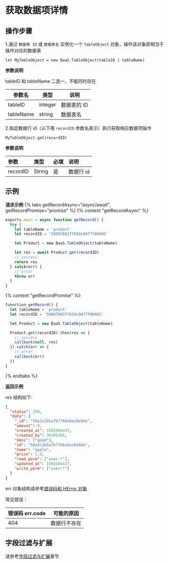 # 获取数据项详情

## 操作步骤

1.通过 `数据表 ID` 或 `数据表名` 实例化一个 `TableObject` 对象，操作该对象即相当于操作对应的数据表

`let MyTableObject = new BaaS.TableObject(tableID | tableName)`

**参数说明**

tableID 和 tableName 二选一，不能同时存在

| 参数名    | 类型    | 说明                                 |
|-----------|---------|--------------------------------------|
| tableID   | integer | 数据表的 ID                          |
| tableName | string  | 数据表名                             |

2.指定数据行 id（以下用 `recordID` 参数名表示）执行获取相应数据项操作

`MyTableObject.get(recordID)`

**参数说明**

| 参数      | 类型   | 必填 | 说明 |
| :------- | :----- | :-- | :---|
| recordID | String | 是  | 数据行 id |


## 示例

**请求示例**
{% tabs getRecordAsync="async/await", getRecordPromise="promise" %}
{% content "getRecordAsync" %}
```js
exports.main = async function getRecord() {
  try {
    let tableName = 'product'
    let recordID = '59897882ff650c0477f00485'

    let Product = new BaaS.TableObject(tableName)

    let res = await Product.get(recordID)
    // success
    return res
  } catch(err) {
    // error
    throw err
  }
}
```

{% content "getRecordPromise" %}
```js
funnction getRecord() {
  let tableName = 'product'
  let recordID = '59897882ff650c0477f00485'

  let Product = new BaaS.TableObject(tableName)

  Product.get(recordID).then(res => {
    // success
    callback(null, res)
  }).catch(err => {
    // error
    callback(err)
  })
}
```
{% endtabs %}

**返回示例** 

res 结构如下:
```json
{
  "status": 200,
  "data": {
    "_id": "59a3c2b5afb7766a5ec6e84e",
    "amount": 0,
    "created_at": 1503904437,
    "created_by": 36395395,
    "desc": ["good"],
    "id": "59a3c2b5afb7766a5ec6e84e",
    "name": "apple",
    "price": 1.0,
    "read_perm": ["user:*"],
    "updated_at": 1503904437,
    "write_perm": ["user:*"]
  }
}
```

err 对象结构请参考[错误码和 HError 对象](../error.md)

常见错误：

| 错误码 err.code | 可能的原因       |
|----------------|-----------------|
| 404            | 数据行不存在      |

## 字段过滤与扩展

请参考[字段过滤与扩展](./select-and-expand.md)章节
